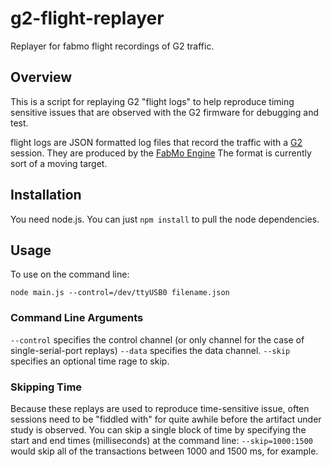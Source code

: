# g2-flight-replayer
Replayer for fabmo flight recordings of G2 traffic.

## Overview
This is a script for replaying G2 "flight logs" to help reproduce timing sensitive issues that are observed with the G2 firmware for debugging and test.

flight logs are JSON formatted log files that record the traffic with a [G2](https://github.com/synthetos/g2) session.  They are produced by the [FabMo Engine](https://github.com/FabMo/FabMo-Engine)  The format is currently sort of a moving target.

## Installation
You need node.js.  You can just `npm install` to pull the node dependencies.

## Usage
To use on the command line:

```
node main.js --control=/dev/ttyUSB0 filename.json
```
### Command Line Arguments
`--control` specifies the control channel (or only channel for the case of single-serial-port replays) `--data` specifies the data channel.  `--skip` specifies an optional time rage to skip.

### Skipping Time
Because these replays are used to reproduce time-sensitive issue, often sessions need to be "fiddled with" for quite awhile before the artifact under study is observed.  You can skip a single block of time by specifying the start and end times (milliseconds) at the command line: `--skip=1000:1500` would skip all of the transactions between 1000 and 1500 ms, for example.
